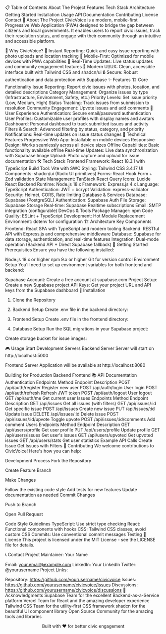 📋 Table of Contents
About The Project
Features
Tech Stack
Architecture
Getting Started
Installation
Usage
API Documentation
Contributing
License
Contact
🎯 About The Project
CivicVoice is a modern, mobile-first Progressive Web Application (PWA) designed to bridge the gap between citizens and local governments. It enables users to report civic issues, track their resolution status, and engage with their community through an intuitive and accessible platform.

🌟 Why CivicVoice?
🚀 Instant Reporting: Quick and easy issue reporting with photo uploads and location tracking
📱 Mobile-First: Optimized for mobile devices with PWA capabilities
🔄 Real-Time Updates: Live status updates and community engagement features
🎨 Modern UI/UX: Clean, accessible interface built with Tailwind CSS and shadcn/ui
🔒 Secure: Robust authentication and data protection with Supabase
✨ Features
🏗️ Core Functionality
Issue Reporting: Report civic issues with photos, location, and detailed descriptions
Category Management: Organize issues by type (Infrastructure, Environment, Safety, etc.)
Priority Levels: Set issue priority (Low, Medium, High)
Status Tracking: Track issues from submission to resolution
Community Engagement: Upvote issues and add comments
👤 User Experience
Authentication: Secure email/password authentication
User Profiles: Customizable user profiles with display names and avatars
Dashboard: Personal dashboard to track submitted issues and activity
Filters & Search: Advanced filtering by status, category, and priority
Notifications: Real-time updates on issue status changes
📱 Technical Features
Progressive Web App: Installable on mobile devices
Responsive Design: Works seamlessly across all device sizes
Offline Capabilities: Basic functionality available offline
Real-time Updates: Live data synchronization with Supabase
Image Upload: Photo capture and upload for issue documentation
🛠️ Tech Stack
Frontend
Framework: React 18.3.1 with TypeScript
Build Tool: Vite with SWC
Styling: Tailwind CSS 3.4.17
UI Components: shadcn/ui (Radix UI primitives)
Forms: React Hook Form + Zod validation
State Management: TanStack React Query
Icons: Lucide React
Backend
Runtime: Node.js 18.x
Framework: Express.js 4.x
Language: TypeScript
Authentication: JWT + bcrypt
Validation: express-validator
Security: Helmet, CORS, Rate limiting
Database & Services
Database: Supabase (PostgreSQL)
Authentication: Supabase Auth
File Storage: Supabase Storage
Real-time: Supabase Realtime subscriptions
Email: SMTP integration (configurable)
DevOps & Tools
Package Manager: npm
Code Quality: ESLint + TypeScript
Development: Hot Module Replacement
Environment: dotenv for configuration
🏗️ Architecture
Key Components
Frontend: React SPA with TypeScript and modern tooling
Backend: RESTful API with Express.js and comprehensive middleware
Database: Supabase for data storage, authentication, and real-time features
Integration: Dual-mode operation (Backend API + Direct Supabase fallback)
🚀 Getting Started
Prerequisites
Ensure you have the following installed:

Node.js 18.x or higher
npm 9.x or higher
Git for version control
Environment Setup
You'll need to set up environment variables for both frontend and backend:

Supabase Account: Create a free account at supabase.com
Project Setup: Create a new Supabase project
API Keys: Get your project URL and API keys from the Supabase dashboard
💾 Installation
1. Clone the Repository
2. Backend Setup
Create .env file in the backend directory:

3. Frontend Setup
Create .env file in the frontend directory:

4. Database Setup
Run the SQL migrations in your Supabase project:

Create storage bucket for issue images:

🎮 Usage
Start Development Servers
Backend Server
Server will start on http://localhost:5000

Frontend Server
Application will be available at http://localhost:8080

Building for Production
Backend
Frontend
📚 API Documentation
Authentication Endpoints
Method	Endpoint	Description
POST	/api/auth/register	Register new user
POST	/api/auth/login	User login
POST	/api/auth/refresh	Refresh JWT token
POST	/api/auth/logout	User logout
GET	/api/auth/me	Get current user
Issues Endpoints
Method	Endpoint	Description
GET	/api/issues	Get all issues (with filters)
GET	/api/issues/:id	Get specific issue
POST	/api/issues	Create new issue
PUT	/api/issues/:id	Update issue
DELETE	/api/issues/:id	Delete issue
POST	/api/issues/:id/upvote	Toggle upvote
POST	/api/issues/:id/comments	Add comment
Users Endpoints
Method	Endpoint	Description
GET	/api/users/profile	Get user profile
PUT	/api/users/profile	Update profile
GET	/api/users/issues	Get user's issues
GET	/api/users/upvoted	Get upvoted issues
GET	/api/users/stats	Get user statistics
Example API Calls
Create Issue
Get Issues with Filters
🤝 Contributing
We welcome contributions to CivicVoice! Here's how you can help:

Development Process
Fork the Repository

Create Feature Branch

Make Changes

Follow the existing code style
Add tests for new features
Update documentation as needed
Commit Changes

Push to Branch

Open Pull Request

Code Style Guidelines
TypeScript: Use strict type checking
React: Functional components with hooks
CSS: Tailwind CSS classes, avoid custom CSS
Commits: Use conventional commit messages
Testing
📝 License
This project is licensed under the MIT License - see the LICENSE file for details.

📞 Contact
Project Maintainer: Your Name

Email: your.email@example.com
LinkedIn: Your LinkedIn
Twitter: @yourusername
Project Links:

Repository: https://github.com/yourusername/civicvoice
Issues: https://github.com/yourusername/civicvoice/issues
Discussions: https://github.com/yourusername/civicvoice/discussions
🙏 Acknowledgments
Supabase Team for the excellent Backend-as-a-Service platform
Vercel Team for React and the amazing developer experience
Tailwind CSS Team for the utility-first CSS framework
shadcn for the beautiful UI component library
Open Source Community for the amazing tools and libraries
<div align="center">
Built with ❤️ for better civic engagement
